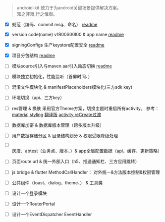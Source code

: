 > android-kit 致力于为android关键场景提供解决方案。  
> 知之非艰,行之惟艰。

- [x] 规范（编码、commit msg、命名） [readme](./DEVELOPERS.md)

- [x] version code(name) v1R00S00I00  & app name [readme](app/build.gradle)

- [x] signingConfigs 生产keystore配置安全 [readme](https://juejin.im/post/6855939988715438088)

- [x] 项目分包结构 [readme](./DEVELOPERS.md#项目分包结构)

- [ ] 模块source引入与maven aar引入动态切换 [readme](https://github.com/hcanyz/android-dynamic-module)

- [ ] 模块独立初始化，性能监听（首屏时间、）

- [ ] 混淆文件模块化 & manifestPlaceholders模块化(三方sdk key)

- [ ] 环境切换（api、三方key）

- [ ] res管理 & 换肤
    采用官方Theme方案，切换主题时重启所有activity。
    参考：
    [material](https://material.io/design/color/the-color-system.html#color-theme-creation)
    [styling](https://medium.com/androiddevelopers/android-styling-themes-vs-styles-ebe05f917578) [翻译版](https://juejin.im/post/6844904200673968141)
    [activity reCreate过渡](https://github.com/iKirby/ithomereader/blob/1f1b2ceac8c70305b37b24f13797af48e0e146d4/app/src/main/java/me/ikirby/ithomereader/ui/activity/ThemeSwitchTransitionActivity.kt)

- [ ] 数据库加密 & 数据库版本管理（跨多版本升级）

- [ ] 用户数据存储分区 & 目录结构划分 & 权限受限降级处理

- [ ] 灰度、abtest（业务点、版本、）& app全局配置数据（api、缓存、更新策略）

- [ ] 页面route url & 统一外部入口（h5、推送通知栏、三方应用跳转）

- [ ] js bridge  & flutter MethodCallHandler： 对外统一&方法版本控制&权限管理

- [ ] 公共组件（toast、dialog、theme、） & 工具类

- [ ] 设计一个登录模块

- [ ] 设计一个RouterPortal

- [ ] 设计一个EventDispatcher EventHandler